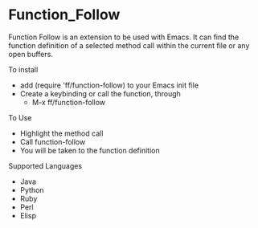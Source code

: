 # Function_Follow

Function Follow is an extension to be used with Emacs. It can find the function definition of a selected method
call within the current file or any open buffers.

To install
   
   - add (require 'ff/function-follow) to your Emacs init file
   - Create a keybinding or call the function, through
     - M-x ff/function-follow

To Use
   
   - Highlight the method call 
   - Call function-follow
   - You will be taken to the function definition

Supported Languages

   - Java
   - Python
   - Ruby
   - Perl
   - Elisp